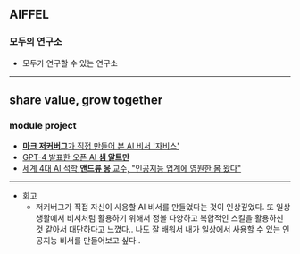 ## AIFFEL
### 모두의 연구소
- 모두가 연구할 수 있는 연구소
---
**share value, grow together**
---
### module project
- [**마크 저커버그**가 직접 만들어 본 AI 비서 '자비스'](https://about.fb.com/ko/news/2016/12/%EB%A7%88%ED%81%AC-%EC%A0%80%EC%BB%A4%EB%B2%84%EA%B7%B8-ai-%EB%B9%84%EC%84%9C-%EC%9E%90%EB%B9%84%EC%8A%A4%EC%97%90-%EB%8C%80%ED%95%B4-%EC%9D%B4%EC%95%BC%EA%B8%B0%ED%95%98%EB%8B%A4/)
- [GPT-4 발표한 오픈 AI **샘 알트만**](https://www.aitimes.kr/news/articleView.html?idxno=27595)
- [세계 4대 AI 석학 **앤드류 응** 교수, "인공지능 업계에 영원한 봄 왔다"](https://www.donga.com/news/It/article/all/20230725/120394744/1)
---
- 회고
    + 저커버그가 직접 자신이 사용할 AI 비서를 만들었다는 것이 인상깊었다. 또 일상생활에서 비서처럼 활용하기 위해서 정볼 다양하고 복합적인 스킬을 활용하신 것 같아서 대단하다고 느꼈다.. 나도 잘 배워서 내가 일상에서 사용할 수 있는 인공지능 비서를 만들어보고 싶다..
